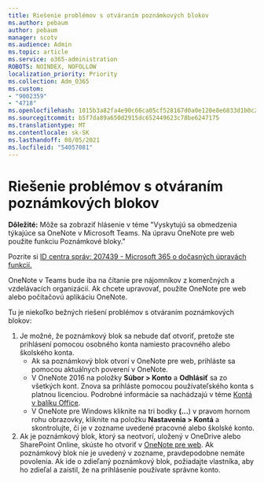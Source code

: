 ```yaml
---
title: Riešenie problémov s otváraním poznámkových blokov
ms.author: pebaum
author: pebaum
manager: scotv
ms.audience: Admin
ms.topic: article
ms.service: o365-administration
ROBOTS: NOINDEX, NOFOLLOW
localization_priority: Priority
ms.collection: Adm_O365
ms.custom:
- "9002359"
- "4718"
ms.openlocfilehash: 1015b3a82fa4e90c66ca05cf528167d0a0e120e8e6833d1b0c21948f453436b8
ms.sourcegitcommit: b5f7da89a650d2915dc652449623c78be6247175
ms.translationtype: MT
ms.contentlocale: sk-SK
ms.lasthandoff: 08/05/2021
ms.locfileid: "54057081"
---
```

# <a name="fix-issues-with-opening-notebooks"></a>Riešenie problémov s otváraním poznámkových blokov

**Dôležité:** Môže sa zobraziť hlásenie v téme "Vyskytujú sa obmedzenia týkajúce sa OneNote v Microsoft Teams. Na úpravu OneNote pre web použite funkciu Poznámkové bloky."

Pozrite si [ID centra správ: 207439 - Microsoft 365 o dočasných úpravách funkcií.](https://admin.microsoft.com/Adminportal/Home?source=applauncher#MessageCenter?id=MC207439)

OneNote v Teams bude iba na čítanie pre nájomníkov z komerčných a vzdelávacích organizácií. Ak chcete upravovať, použite OneNote pre web alebo počítačovú aplikáciu OneNote.

Tu je niekoľko bežných riešení problémov s otváraním poznámkových blokov:

1. Je možné, že poznámkový blok sa nebude dať otvoriť, pretože ste prihlásení pomocou osobného konta namiesto pracovného alebo školského konta.
    - Ak sa poznámkový blok otvorí v OneNote pre web, prihláste sa pomocou aktuálnych poverení v OneNote.
    - V OneNote 2016 na položky **Súbor > Konto** a **Odhlásiť** sa zo všetkých kont. Znova sa prihláste pomocou používateľského konta s platnou licenciou. Podrobné informácie sa nachádzajú v téme [Kontá v balíku Office](https://support.office.com/article/accounts-in-office-628ea040-f265-49de-b986-be09c3ebf8a9). 
    - V OneNote pre Windows kliknite na tri bodky **(...**) v pravom hornom rohu obrazovky, kliknite na položku **Nastavenia > Kontá** a skontrolujte, či je v zozname uvedené pracovné alebo školské konto. 
2. Ak je poznámkový blok, ktorý sa neotvorí, uložený v OneDrive alebo SharePoint Online, skúste ho otvoriť v [OneNote pre web](https://onenote.com). Ak poznámkový blok nie je uvedený v zozname, pravdepodobne nemáte povolenia. Ak ide o zdieľaný poznámkový blok, požiadajte vlastníka, aby ho zdieľal a zaistil, že na prihlásenie používate správne konto.
